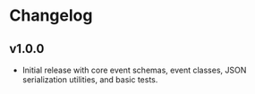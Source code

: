 # Changelog

## v1.0.0
- Initial release with core event schemas, event classes, JSON serialization utilities, and basic tests.
